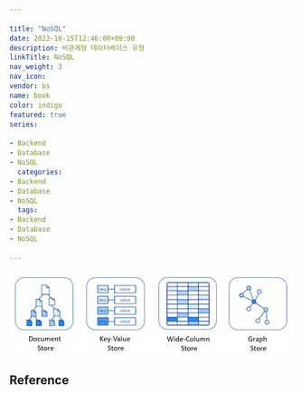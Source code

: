 ```yaml
---

title: "NoSQL"
date: 2023-10-15T12:46:00+09:00
description: 비관계형 데이터베이스 유형
linkTitle: NoSQL
nav_weight: 3
nav_icon:
vendor: bs
name: book
color: indigo
featured: true
series:

- Backend
- Database
- NoSQL
  categories:
- Backend
- Database
- NoSQL
  tags:
- Backend
- Database
- NoSQL

---
```


![Type of NoSQL Datastores](types-of-nosql-datastores.png#center)

## Reference
